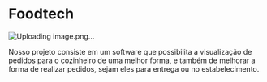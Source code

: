 # Foodtech
![Uploading image.png…]()

Nosso projeto consiste em um software que possibilita a visualização de pedidos para o cozinheiro de uma melhor forma, e também de melhorar a forma de realizar pedidos, sejam eles para entrega ou no estabelecimento.
